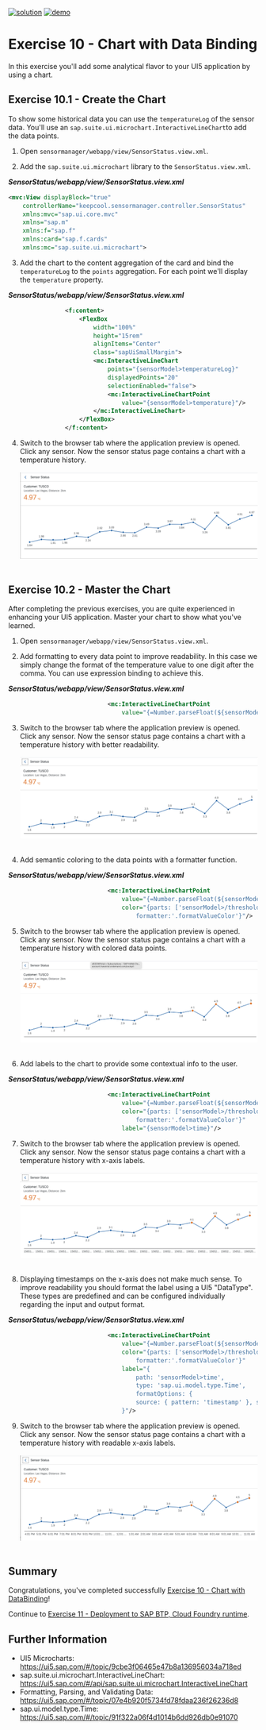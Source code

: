 [![solution](https://flat.badgen.net/badge/solution/available/green?icon=github)](../../../../tree/code/ex10)
[![demo](https://flat.badgen.net/badge/demo/deployed/blue?icon=chrome)](https://SAP-samples.github.io/teched2021-DEV160/ex10/sensormanager/webapp/)

# Exercise 10 - Chart with Data Binding

In this exercise you'll add some analytical flavor to your UI5 application by using a chart.

## Exercise 10.1 - Create the Chart

To show some historical data you can use the `temperatureLog` of the sensor data. You'll use an `sap.suite.ui.microchart.InteractiveLineChart`to add the data points.

1. Open `sensormanager/webapp/view/SensorStatus.view.xml`.

2. Add the `sap.suite.ui.microchart` library to the `SensorStatus.view.xml`.

***SensorStatus/webapp/view/SensorStatus.view.xml***

````xml
<mvc:View displayBlock="true"
    controllerName="keepcool.sensormanager.controller.SensorStatus"
    xmlns:mvc="sap.ui.core.mvc"
    xmlns="sap.m"
    xmlns:f="sap.f"
    xmlns:card="sap.f.cards"
    xmlns:mc="sap.suite.ui.microchart">
````

3. Add the chart to the content aggregation of the card and bind the `temperatureLog` to the `points` aggregation. For each point we'll display the `temperature` property.

***SensorStatus/webapp/view/SensorStatus.view.xml***

````xml
                <f:content>
                    <FlexBox
                        width="100%"
                        height="15rem"
                        alignItems="Center"
                        class="sapUiSmallMargin">
                        <mc:InteractiveLineChart
                            points="{sensorModel>temperatureLog}"
                            displayedPoints="20"
                            selectionEnabled="false">
                            <mc:InteractiveLineChartPoint
                                value="{sensorModel>temperature}"/>
                        </mc:InteractiveLineChart>
                    </FlexBox>
                </f:content>
````

4. Switch to the browser tab where the application preview is opened. Click any sensor. Now the sensor status page contains a chart with a temperature history.
<br><br>![](images/10_01_0010.png)<br><br>

## Exercise 10.2 - Master the Chart

After completing the previous exercises, you are quite experienced in enhancing your UI5 application. Master your chart to show what you've learned.

1. Open `sensormanager/webapp/view/SensorStatus.view.xml`.

2. Add formatting to every data point to improve readability. In this case we simply change the format of the temperature value to one digit after the comma. You can use expression binding to achieve this.

***SensorStatus/webapp/view/SensorStatus.view.xml***

````xml
                            <mc:InteractiveLineChartPoint
                                value="{=Number.parseFloat(${sensorModel>temperature}.toFixed(1))}"/>
````

3. Switch to the browser tab where the application preview is opened. Click any sensor. Now the sensor status page contains a chart with a temperature history with better readability.
<br><br>![](images/10_02_0010.png)<br><br>

4. Add semantic coloring to the data points with a formatter function.

***SensorStatus/webapp/view/SensorStatus.view.xml***

````xml
                            <mc:InteractiveLineChartPoint
                                value="{=Number.parseFloat(${sensorModel>temperature}.toFixed(1))}"
                                color="{parts: ['sensorModel>/threshold', 'sensorModel>temperature'],
                                    formatter:'.formatValueColor'}"/>
````

5. Switch to the browser tab where the application preview is opened. Click any sensor. Now the sensor status page contains a chart with a temperature history with colored data points.
<br><br>![](images/10_02_0020.png)<br><br>

6. Add labels to the chart to provide some contextual info to the user.

***SensorStatus/webapp/view/SensorStatus.view.xml***

````xml
                            <mc:InteractiveLineChartPoint
                                value="{=Number.parseFloat(${sensorModel>temperature}.toFixed(1))}"
                                color="{parts: ['sensorModel>/threshold', 'sensorModel>temperature'],
                                    formatter:'.formatValueColor'}"
                                label="{sensorModel>time}"/>
````

7. Switch to the browser tab where the application preview is opened. Click any sensor. Now the sensor status page contains a chart with a temperature history with x-axis labels.
<br><br>![](images/10_02_0030.png)<br><br>

8. Displaying timestamps on the x-axis does not make much sense. To improve readability you should format the label using a UI5 "DataType". These types are predefined and can be configured individually regarding the input and output format.

***SensorStatus/webapp/view/SensorStatus.view.xml***

````xml
                            <mc:InteractiveLineChartPoint
                                value="{=Number.parseFloat(${sensorModel>temperature}.toFixed(1))}"
                                color="{parts: ['sensorModel>/threshold', 'sensorModel>temperature'],
                                    formatter:'.formatValueColor'}"
                                label="{
                                    path: 'sensorModel>time',
                                    type: 'sap.ui.model.type.Time',
                                    formatOptions: {
                                    source: { pattern: 'timestamp' }, style: 'short' }
                                }"/>
````

9. Switch to the browser tab where the application preview is opened. Click any sensor. Now the sensor status page contains a chart with a temperature history with readable x-axis labels.
<br><br>![](images/10_02_0040.png)<br><br>

## Summary

Congratulations, you've completed successfully [Exercise 10 - Chart with DataBinding](#exercise-10---chart-with-databinding)!

Continue to [Exercise 11 - Deployment to SAP BTP, Cloud Foundry runtime](../ex11/README.md).


## Further Information

* UI5 Microcharts: https://ui5.sap.com/#/topic/9cbe3f06465e47b8a136956034a718ed
* sap.suite.ui.microchart.InteractiveLineChart: https://ui5.sap.com/#/api/sap.suite.ui.microchart.InteractiveLineChart
* Formatting, Parsing, and Validating Data: https://ui5.sap.com/#/topic/07e4b920f5734fd78fdaa236f26236d8
* sap.ui.model.type.Time: https://ui5.sap.com/#/topic/91f322a06f4d1014b6dd926db0e91070
